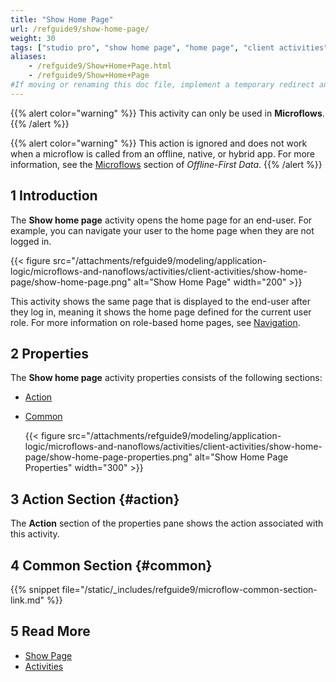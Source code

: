 ```yaml
---
title: "Show Home Page"
url: /refguide9/show-home-page/
weight: 30
tags: ["studio pro", "show home page", "home page", "client activities"]
aliases:
    - /refguide9/Show+Home+Page.html
    - /refguide9/Show+Home+Page
#If moving or renaming this doc file, implement a temporary redirect and let the respective team know they should update the URL in the product. See Mapping to Products for more details.
---
```


{{% alert color="warning" %}}
This activity can only be used in **Microflows**.
{{% /alert %}}

{{% alert color="warning" %}}
This action is ignored and does not work when a microflow is called from an offline, native, or hybrid app. For more information, see the [Microflows](/refguide9/mobile/building-efficient-mobile-apps/offlinefirst-data/best-practices/#microflows) section of *Offline-First Data*.
{{% /alert %}}

## 1 Introduction

The **Show home page** activity opens the home page for an end-user. For example, you can navigate your user to the home page when they are not logged in. 

{{< figure src="/attachments/refguide9/modeling/application-logic/microflows-and-nanoflows/activities/client-activities/show-home-page/show-home-page.png" alt="Show Home Page"   width="200"  >}}

This activity shows the same page that is displayed to the end-user after they log in, meaning it shows the home page defined for the current user role. For more information on role-based home pages, see [Navigation](/refguide9/navigation/).

## 2 Properties

The **Show home page** activity properties consists of the following sections:

* [Action](#action)

* [Common](#common)

    {{< figure src="/attachments/refguide9/modeling/application-logic/microflows-and-nanoflows/activities/client-activities/show-home-page/show-home-page-properties.png" alt="Show Home Page Properties"   width="300"  >}}

## 3 Action Section {#action}

The **Action** section of the properties pane shows the action associated with this activity.

## 4 Common Section {#common}

{{% snippet file="/static/_includes/refguide9/microflow-common-section-link.md" %}}

## 5 Read More

* [Show Page](/refguide9/show-page/)
* [Activities](/refguide9/activities/)
